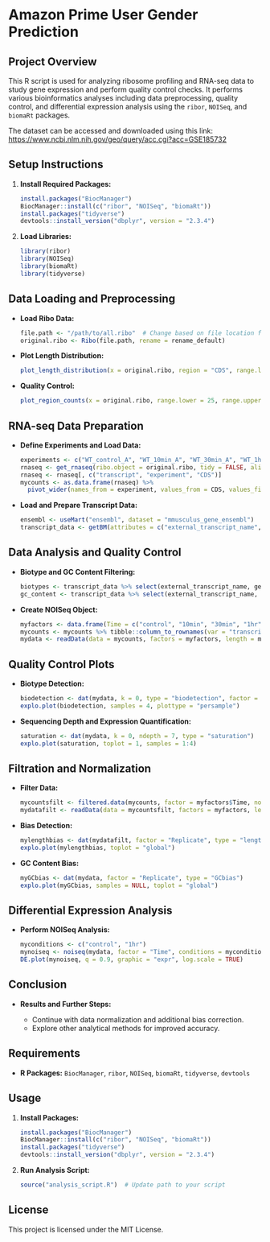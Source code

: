 # Amazon Prime User Gender Prediction

## Project Overview

This R script is used for analyzing ribosome profiling and RNA-seq data to study gene expression and perform quality control checks. It performs various bioinformatics analyses including data preprocessing, quality control, and differential expression analysis using the `ribor`, `NOISeq`, and `biomaRt` packages.

The dataset can be accessed and downloaded using this link: https://www.ncbi.nlm.nih.gov/geo/query/acc.cgi?acc=GSE185732 

## Setup Instructions

1. **Install Required Packages:**

    ```r
    install.packages("BiocManager")
    BiocManager::install(c("ribor", "NOISeq", "biomaRt"))
    install.packages("tidyverse")
    devtools::install_version("dbplyr", version = "2.3.4")
    ```

2. **Load Libraries:**

    ```r
    library(ribor)
    library(NOISeq)
    library(biomaRt)
    library(tidyverse)
    ```

## Data Loading and Preprocessing

- **Load Ribo Data:**

    ```r
    file.path <- "/path/to/all.ribo"  # Change based on file location for testing.
    original.ribo <- Ribo(file.path, rename = rename_default)
    ```

- **Plot Length Distribution:**

    ```r
    plot_length_distribution(x = original.ribo, region = "CDS", range.lower = 15, range.upper = 40, fraction = TRUE)
    ```

- **Quality Control:**

    ```r
    plot_region_counts(x = original.ribo, range.lower = 25, range.upper = 31)
    ```

## RNA-seq Data Preparation

- **Define Experiments and Load Data:**

    ```r
    experiments <- c("WT_control_A", "WT_10min_A", "WT_30min_A", "WT_1hr_A")
    rnaseq <- get_rnaseq(ribo.object = original.ribo, tidy = FALSE, alias = TRUE, experiment = experiments)
    rnaseq <- rnaseq[, c("transcript", "experiment", "CDS")]
    mycounts <- as.data.frame(rnaseq) %>%
      pivot_wider(names_from = experiment, values_from = CDS, values_fill = 0)
    ```

- **Load and Prepare Transcript Data:**

    ```r
    ensembl <- useMart("ensembl", dataset = "mmusculus_gene_ensembl")
    transcript_data <- getBM(attributes = c("external_transcript_name", "gene_biotype", "percentage_gene_gc_content"), mart = ensembl)
    ```

## Data Analysis and Quality Control

- **Biotype and GC Content Filtering:**

    ```r
    biotypes <- transcript_data %>% select(external_transcript_name, gene_biotype) %>% distinct()
    gc_content <- transcript_data %>% select(external_transcript_name, percentage_gene_gc_content) %>% distinct()
    ```

- **Create NOISeq Object:**

    ```r
    myfactors <- data.frame(Time = c("control", "10min", "30min", "1hr"), Replicate = c("A", "A", "A", "A"))
    mycounts <- mycounts %>% tibble::column_to_rownames(var = "transcript")
    mydata <- readData(data = mycounts, factors = myfactors, length = mylength)
    ```

## Quality Control Plots

- **Biotype Detection:**

    ```r
    biodetection <- dat(mydata, k = 0, type = "biodetection", factor = NULL)
    explo.plot(biodetection, samples = 4, plottype = "persample")
    ```

- **Sequencing Depth and Expression Quantification:**

    ```r
    saturation <- dat(mydata, k = 0, ndepth = 7, type = "saturation")
    explo.plot(saturation, toplot = 1, samples = 1:4)
    ```

## Filtration and Normalization

- **Filter Data:**

    ```r
    mycountsfilt <- filtered.data(mycounts, factor = myfactors$Time, norm = FALSE, depth = NULL, method = 1, cv.cutoff = 100, cpm = 10, p.adj = "fdr")
    mydatafilt <- readData(data = mycountsfilt, factors = myfactors, length = mylengthfilt)
    ```

- **Bias Detection:**

    ```r
    mylengthbias <- dat(mydatafilt, factor = "Replicate", type = "lengthbias")
    explo.plot(mylengthbias, toplot = "global")
    ```

- **GC Content Bias:**

    ```r
    myGCbias <- dat(mydata, factor = "Replicate", type = "GCbias")
    explo.plot(myGCbias, samples = NULL, toplot = "global")
    ```

## Differential Expression Analysis

- **Perform NOISeq Analysis:**

    ```r
    myconditions <- c("control", "1hr")
    mynoiseq <- noiseq(mydata, factor = "Time", conditions = myconditions, k = NULL, norm = "n", pnr = 0.2, nss = 5, v = 0.02, lc = 0, replicates = "no")
    DE.plot(mynoiseq, q = 0.9, graphic = "expr", log.scale = TRUE)
    ```

## Conclusion

- **Results and Further Steps:**

    - Continue with data normalization and additional bias correction.
    - Explore other analytical methods for improved accuracy.

## Requirements

- **R Packages:** `BiocManager`, `ribor`, `NOISeq`, `biomaRt`, `tidyverse`, `devtools`

## Usage

1. **Install Packages:**
    ```r
    install.packages("BiocManager")
    BiocManager::install(c("ribor", "NOISeq", "biomaRt"))
    install.packages("tidyverse")
    devtools::install_version("dbplyr", version = "2.3.4")
    ```

2. **Run Analysis Script:**

    ```r
    source("analysis_script.R")  # Update path to your script
    ```

## License

This project is licensed under the MIT License.
